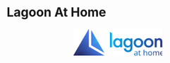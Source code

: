 # Lagoon At Home

<p align="center">
 <img src="./docs/assets/bluelagoon.svg" alt="The Lagoon logo is a blue triangle split in two pieces with an L-shaped cut" width="40%">
</p>
